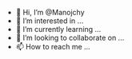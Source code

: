 - 👋 Hi, I’m @Manojchy
- 👀 I’m interested in ...
- 🌱 I’m currently learning ...
- 💞️ I’m looking to collaborate on ...
- 📫 How to reach me ...

<!---
Manojchy/Manojchy is a ✨ special ✨ repository because its `README.md` (this file) appears on your GitHub profile.
You can click the Preview link to take a look at your changes.
--->
